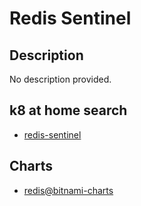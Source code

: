 # Redis Sentinel

## Description

No description provided.

## k8 at home search

- [redis-sentinel](https://nanne.dev/k8s-at-home-search/#/redis-sentinel)

## Charts

- [redis@bitnami-charts](https://charts.bitnami.com/bitnami/)
